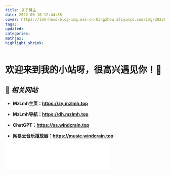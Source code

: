 ```yaml
---
title: 关于博主
date: 2022-06-10 12:44:35
cover: https://lmh-hexo-blog-img.oss-cn-hangzhou.aliyuncs.com/img/202206241113625.png
tags: 
updated:
categories:
mathjax:
highlight_shrink:
---
```


# 欢迎来到我的小站呀，很高兴遇见你！🤝

## 🌟 ***相关网站***

- **MzLmh主页：https://zy.mzlmh.top**

  

- **MzLmh导航：https://dh.mzlmh.top**

  

- **ChatGPT：https://ss.windcrain.top**

  

- **网易云音乐播放器：https://music.windcrain.top**







<iframe frameborder="no" border="0" marginwidth="0" marginheight="0" width=330 height=86 src="//music.163.com/outchain/player?type=2&id=1393542028&auto=0&height=66"></iframe>

